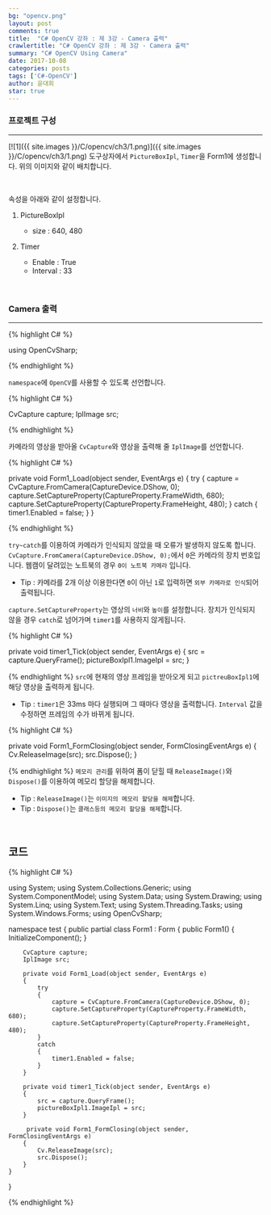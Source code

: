 ```yaml
---
bg: "opencv.png"
layout: post
comments: true
title:  "C# OpenCV 강좌 : 제 3강 - Camera 출력"
crawlertitle: "C# OpenCV 강좌 : 제 3강 - Camera 출력"
summary: "C# OpenCV Using Camera"
date: 2017-10-08
categories: posts
tags: ['C#-OpenCV']
author: 윤대희
star: true
---
```


### 프로젝트 구성 ###
----------
[![1]({{ site.images }}/C/opencv/ch3/1.png)]({{ site.images }}/C/opencv/ch3/1.png)
도구상자에서 `PictureBoxIpl`, `Timer`을 Form1에 생성합니다. 위의 이미지와 같이 배치합니다.

<br>

속성을 아래와 같이 설정합니다.

1. PictureBoxIpl


    * size : 640, 480


2. Timer


    * Enable : True
    * Interval : 33


<br>

### Camera 출력 ###
----------

{% highlight C# %}

using OpenCvSharp;

{% endhighlight %}

`namespace`에 `OpenCV`를 사용할 수 있도록 선언합니다.

{% highlight C# %}

CvCapture capture;
IplImage src;

{% endhighlight %}

카메라의 영상을 받아올 `CvCapture`와 영상을 출력해 줄 `IplImage`를 선언합니다.

{% highlight C# %}

private void Form1_Load(object sender, EventArgs e)
{
    try
    { 
        capture = CvCapture.FromCamera(CaptureDevice.DShow, 0);
        capture.SetCaptureProperty(CaptureProperty.FrameWidth, 680);
        capture.SetCaptureProperty(CaptureProperty.FrameHeight, 480);
    }
    catch
    {
        timer1.Enabled = false;
    }
}

{% endhighlight %}

`try~catch`를 이용하여 카메라가 인식되지 않았을 때 오류가 발생하지 않도록 합니다. `CvCapture.FromCamera(CaptureDevice.DShow, 0);`에서 `0`은 카메라의 장치 번호입니다. 웹캠이 달려있는 노트북의 경우 `0이 노트북 카메라` 입니다.

* Tip : 카메라를 2개 이상 이용한다면 `0`이 아닌 `1`로 입력하면 `외부 카메라로 인식`되어 출력됩니다.

`capture.SetCaptureProperty`는 영상의 `너비`와 `높이`를 설정합니다. 장치가 인식되지 않을 경우 `catch`로 넘어가며 `timer1`를 사용하지 않게됩니다.

{% highlight C# %}

private void timer1_Tick(object sender, EventArgs e)
{
    src = capture.QueryFrame();
    pictureBoxIpl1.ImageIpl = src;
}

{% endhighlight %}
`src`에 현재의 영상 프레임을 받아오게 되고 `pictreuBoxIpl1`에 해당 영상을 출력하게 됩니다.


* Tip : `timer1`은 33ms 마다 실행되며 그 때마다 영상을 출력합니다. `Interval` 값을 수정하면 프레임의 수가 바뀌게 됩니다.

{% highlight C# %}

private void Form1_FormClosing(object sender, FormClosingEventArgs e)
{
    Cv.ReleaseImage(src);
    src.Dispose();
}

{% endhighlight %}
`메모리 관리`를 위하여 폼이 닫힐 때 `ReleaseImage()`와 `Dispose()`를 이용하여 메모리 할당을 해제합니다.

* Tip : `ReleaseImage()`는 `이미지의 메모리 할당을 해제`합니다.
* Tip : `Dispose()`는 `클래스등의 메모리 할당을 해제`합니다.

<br>

## 코드 ##
{% highlight C# %}

using System;
using System.Collections.Generic;
using System.ComponentModel;
using System.Data;
using System.Drawing;
using System.Linq;
using System.Text;
using System.Threading.Tasks;
using System.Windows.Forms;
using OpenCvSharp;

namespace test
{
    public partial class Form1 : Form
    {
        public Form1()
        {
            InitializeComponent();
        }

        CvCapture capture;
        IplImage src;

        private void Form1_Load(object sender, EventArgs e)
        {
            try
            { 
                capture = CvCapture.FromCamera(CaptureDevice.DShow, 0);
                capture.SetCaptureProperty(CaptureProperty.FrameWidth, 680);
                capture.SetCaptureProperty(CaptureProperty.FrameHeight, 480);
            }
            catch
            {
                timer1.Enabled = false;
            }
        }

        private void timer1_Tick(object sender, EventArgs e)
        {
            src = capture.QueryFrame();
            pictureBoxIpl1.ImageIpl = src;
        }
        
         private void Form1_FormClosing(object sender, FormClosingEventArgs e)
        {
            Cv.ReleaseImage(src);
            src.Dispose();
        }       
    }
}

{% endhighlight %}
